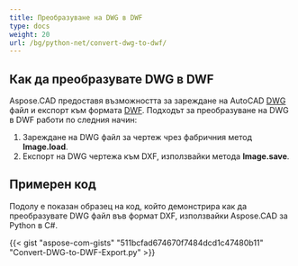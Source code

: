 ```yaml
---
title: Преобразуване на DWG в DWF
type: docs
weight: 20
url: /bg/python-net/convert-dwg-to-dwf/
---
```


## **Как да преобразувате DWG в DWF**

Aspose.CAD предоставя възможността за зареждане на AutoCAD [DWG](https://docs.fileformat.com/cad/dwg/) файл и експорт към формата [DWF](https://docs.fileformat.com/cad/dwf/). Подходът за преобразуване на DWG в DWF работи по следния начин:

1. Зареждане на DWG файл за чертеж чрез фабричния метод **Image.load**.
1. Експорт на DWG чертежа към DXF, използвайки метода **Image.save**.

## Примерен код

Подолу е показан образец на код, който демонстрира как да преобразувате DWG файл във формат DXF, използвайки Aspose.CAD за Python в C#.

{{< gist "aspose-com-gists" "511bcfad674670f7484dcd1c47480b11" "Convert-DWG-to-DWF-Export.py" >}}
